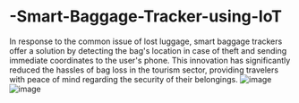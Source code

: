 # -Smart-Baggage-Tracker-using-IoT
In response to the common issue of lost luggage, smart baggage trackers offer a solution by detecting the bag's location in case of theft and sending immediate coordinates to the user's phone. This innovation has significantly reduced the hassles of bag loss in the tourism sector, providing travelers with peace of mind regarding the security of their belongings.
![image](https://github.com/Velu9392/-Smart-Baggage-Tracker-using-IoT/assets/139991419/53254294-028c-4722-8468-658b96a57d8f)
![image](https://github.com/Velu9392/-Smart-Baggage-Tracker-using-IoT/assets/139991419/d74c6dec-babb-41b9-8cb4-d907877344d3)

